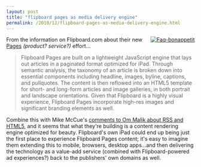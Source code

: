 ```yaml
---
layout: post
title: "flipboard pages as media delivery engine"
permalink: /2010/12/flipboard-pages-as-media-delivery-engine.html
---
```


<p><a href="http://sippey.typepad.com/.a/6a00d8341c4f5f53ef0148c667026b970c-pi" style="float: right;"><img alt="Faq-bonappetit" class="asset  asset-image at-xid-6a00d8341c4f5f53ef0148c667026b970c" src="https://sippey.typepad.com/.a/6a00d8341c4f5f53ef0148c667026b970c-320wi" style="margin: 0px 0px 5px 5px;" title="Faq-bonappetit" /></a> From the information on Flipboard.com about their new <a href="http://www.flipboard.com/publishers-faq" target="_self">Pages</a> <em>(product? service?)</em> effort...</p>
<blockquote>
<p>Flipboard Pages are built on a lightweight JavaScript engine that lays out articles in a paginated format optimized for iPad. Through semantic analysis, the taxonomy of an article is broken down into essential components including headline, images, byline, captions, and pullquotes. The content is then reflowed into an HTML5 template for short- and long-form articles and image galleries, in both portrait and landscape orientations. Given that Flipboard is a highly visual experience, Flipboard Pages incorporate high-res images and significant branding elements as well.</p>
</blockquote>
<p>Combine this with Mike McCue&#39;s <a href="http://gigaom.com/2010/12/02/flipboard-html5-rss-advertising/" target="_self">comments to Om Malik about RSS and HTML5</a>, and it seems that what they&#39;re building is a content rendering engine optimized for beauty. Flipboard&#39;s own iPad could end up being just the first place to experience Flipboard Pages content; it&#39;s easy to imagine them extending this to mobile, browsers, desktop apps...and then delivering the technology as a value-add service (combined with Flipboard-powered ad experiences?) back to the publishers&#39; own domains as well.</p>


